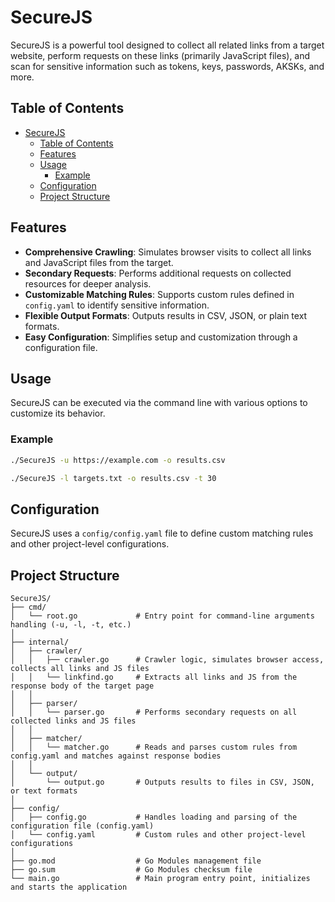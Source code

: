# SecureJS

SecureJS is a powerful tool designed to collect all related links from a target website, perform requests on these links (primarily JavaScript files), and scan for sensitive information such as tokens, keys, passwords, AKSKs, and more.

## Table of Contents

- [SecureJS](#securejs)
  - [Table of Contents](#table-of-contents)
  - [Features](#features)
  - [Usage](#usage)
    - [Example](#example)
  - [Configuration](#configuration)
  - [Project Structure](#project-structure)

## Features

- **Comprehensive Crawling**: Simulates browser visits to collect all links and JavaScript files from the target.
- **Secondary Requests**: Performs additional requests on collected resources for deeper analysis.
- **Customizable Matching Rules**: Supports custom rules defined in `config.yaml` to identify sensitive information.
- **Flexible Output Formats**: Outputs results in CSV, JSON, or plain text formats.
- **Easy Configuration**: Simplifies setup and customization through a configuration file.

## Usage

SecureJS can be executed via the command line with various options to customize its behavior.

### Example

```bash
./SecureJS -u https://example.com -o results.csv
```

```bash
./SecureJS -l targets.txt -o results.csv -t 30
```
## Configuration

SecureJS uses a `config/config.yaml` file to define custom matching rules and other project-level configurations.

## Project Structure

```
SecureJS/
├── cmd/
│   └── root.go             # Entry point for command-line arguments handling (-u, -l, -t, etc.)
│
├── internal/
│   ├── crawler/
│   │   ├── crawler.go      # Crawler logic, simulates browser access, collects all links and JS files
│   │   └── linkfind.go     # Extracts all links and JS from the response body of the target page
│   │
│   ├── parser/
│   │   └── parser.go       # Performs secondary requests on all collected links and JS files
│   │
│   ├── matcher/
│   │   └── matcher.go      # Reads and parses custom rules from config.yaml and matches against response bodies
│   │
│   └── output/
│       └── output.go       # Outputs results to files in CSV, JSON, or text formats
│
├── config/
│   ├── config.go           # Handles loading and parsing of the configuration file (config.yaml)
│   └── config.yaml         # Custom rules and other project-level configurations
│
├── go.mod                  # Go Modules management file
├── go.sum                  # Go Modules checksum file
└── main.go                 # Main program entry point, initializes and starts the application
```